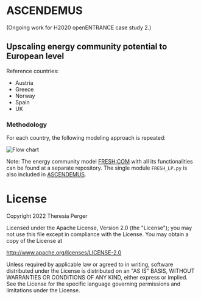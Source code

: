 # ASCENDEMUS

(Ongoing work for H2020 openENTRANCE case study 2.) 

## Upscaling energy community potential to European level

Reference countries:
- Austria
- Greece
- Norway
- Spain
- UK

### Methodology

For each country, the following modeling approach is repeated:

![Flow chart](https://user-images.githubusercontent.com/48787841/154365097-09c57d8f-dafe-4009-9c72-de0d22fa4404.png)

Note: The energy community model [FRESH:COM](https://github.com/tperger/FRESH-COM "FRESH:COM") with all its functionalities can be found at a separate repository. The single module `FRESH_LP.py` is also included in [ASCENDEMUS](https://github.com/tperger/ASCENDEMUS "ASCENDEMUS").

# License

Copyright 2022 Theresia Perger

Licensed under the Apache License, Version 2.0 (the "License"); you may not use this file except in compliance with the License. You may obtain a copy of the License at

http://www.apache.org/licenses/LICENSE-2.0

Unless required by applicable law or agreed to in writing, software distributed under the License is distributed on an "AS IS" BASIS, WITHOUT WARRANTIES OR CONDITIONS OF ANY KIND, either express or implied. See the License for the specific language governing permissions and limitations under the License.
